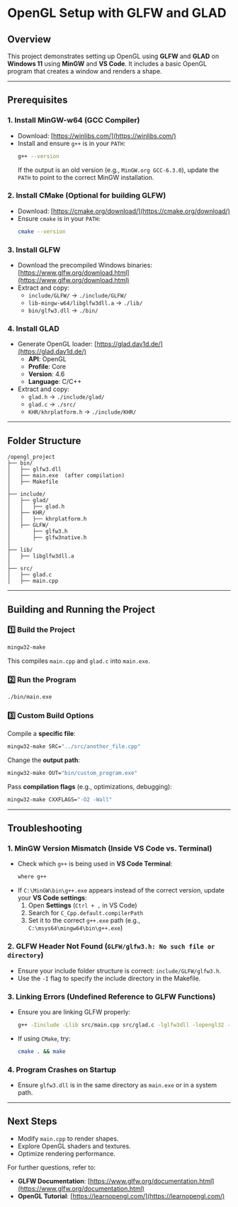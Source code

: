 # OpenGL Setup with GLFW and GLAD

## Overview
This project demonstrates setting up OpenGL using **GLFW** and **GLAD** on **Windows 11** using **MinGW** and **VS Code**. It includes a basic OpenGL program that creates a window and renders a shape.

---

## **Prerequisites**

### 1. Install MinGW-w64 (GCC Compiler)
- Download: [https://winlibs.com/](https://winlibs.com/)
- Install and ensure `g++` is in your `PATH`:
  ```sh
  g++ --version
  ```
  If the output is an old version (e.g., `MinGW.org GCC-6.3.0`), update the `PATH` to point to the correct MinGW installation.

### 2. Install CMake (Optional for building GLFW)
- Download: [https://cmake.org/download/](https://cmake.org/download/)
- Ensure `cmake` is in your `PATH`:
  ```sh
  cmake --version
  ```

### 3. Install GLFW
- Download the precompiled Windows binaries: [https://www.glfw.org/download.html](https://www.glfw.org/download.html)
- Extract and copy:
  - `include/GLFW/` → `./include/GLFW/`
  - `lib-mingw-w64/libglfw3dll.a` → `./lib/`
  - `bin/glfw3.dll` → `./bin/`

### 4. Install GLAD
- Generate OpenGL loader: [https://glad.dav1d.de/](https://glad.dav1d.de/)
  - **API**: OpenGL
  - **Profile**: Core
  - **Version**: 4.6
  - **Language**: C/C++
- Extract and copy:
  - `glad.h` → `./include/glad/`
  - `glad.c` → `./src/`
  - `KHR/khrplatform.h` → `./include/KHR/`

---

## **Folder Structure**
```
/opengl_project
├── bin/
│   ├── glfw3.dll
│   ├── main.exe  (after compilation)
│   ├── Makefile
│
├── include/
│   ├── glad/
│   │   ├── glad.h
│   ├── KHR/
│   │   ├── khrplatform.h
│   ├── GLFW/
│       ├── glfw3.h
│       ├── glfw3native.h
│
├── lib/
│   ├── libglfw3dll.a
│
├── src/
│   ├── glad.c
│   ├── main.cpp
```

---

## **Building and Running the Project**

### **1️⃣ Build the Project**
```sh
mingw32-make
```
This compiles `main.cpp` and `glad.c` into `main.exe`.

### **2️⃣ Run the Program**
```sh
./bin/main.exe
```

### **3️⃣ Custom Build Options**
Compile a **specific file**:
```sh
mingw32-make SRC="../src/another_file.cpp"
```
Change the **output path**:
```sh
mingw32-make OUT="bin/custom_program.exe"
```
Pass **compilation flags** (e.g., optimizations, debugging):
```sh
mingw32-make CXXFLAGS="-O2 -Wall"
```

---

## **Troubleshooting**

### 1. **MinGW Version Mismatch** (Inside VS Code vs. Terminal)
- Check which `g++` is being used in **VS Code Terminal**:
  ```sh
  where g++
  ```
- If `C:\MinGW\bin\g++.exe` appears instead of the correct version, update your **VS Code settings**:
  1. Open **Settings** (`Ctrl + ,` in VS Code)
  2. Search for `C_Cpp.default.compilerPath`
  3. Set it to the correct `g++.exe` path (e.g., `C:\msys64\mingw64\bin\g++.exe`)

### 2. **GLFW Header Not Found** (`GLFW/glfw3.h: No such file or directory`)
- Ensure your include folder structure is correct: `include/GLFW/glfw3.h`.
- Use the `-I` flag to specify the include directory in the Makefile.

### 3. **Linking Errors (Undefined Reference to GLFW Functions)**
- Ensure you are linking GLFW properly:
  ```sh
  g++ -Iinclude -Llib src/main.cpp src/glad.c -lglfw3dll -lopengl32 -o bin/main.exe
  ```
- If using `CMake`, try:
  ```sh
  cmake . && make
  ```

### 4. **Program Crashes on Startup**
- Ensure `glfw3.dll` is in the same directory as `main.exe` or in a system path.

---

## **Next Steps**
- Modify `main.cpp` to render shapes.
- Explore OpenGL shaders and textures.
- Optimize rendering performance.

For further questions, refer to:
- **GLFW Documentation**: [https://www.glfw.org/documentation.html](https://www.glfw.org/documentation.html)
- **OpenGL Tutorial**: [https://learnopengl.com/](https://learnopengl.com/)
